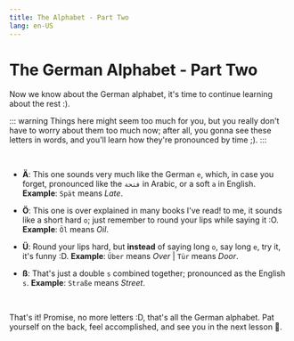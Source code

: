 ```yaml
---
title: The Alphabet - Part Two
lang: en-US
---
```

# The German Alphabet - Part Two

Now we know about the German alphabet, it's time to continue learning about the rest :).

::: warning
Things here might seem too much for you, but you really don't have to worry about them too much now; after all, you gonna see these letters in words, and you'll learn how they're pronounced by time ;).
:::

<br />

- **Ä**: This one sounds very much like the German `e`, which, in case you forget, pronounced like the `فتحة` in Arabic, or a soft `a` in English.
**Example**: `Spät` means *Late*.

- **Ö**: This one is over explained in many books I've read! to me, it sounds like a short hard `o`; just remember to round your lips while saying it :O.
**Example**: `Öl` means *Oil*.

- **Ü**: Round your lips hard, but **instead** of saying long `o`, say long `e`, try it, it's funny :D.
**Example**: `Über` means *Over* | `Tür` means *Door*.

- **ß**: That's just a double `s` combined together; pronounced as the English `s`.
**Example**: `Straße` means *Street*.

<br />

That's it! Promise, no more letters :D, that's all the German alphabet. Pat yourself on the back, feel accomplished, and see you in the next lesson 👋.